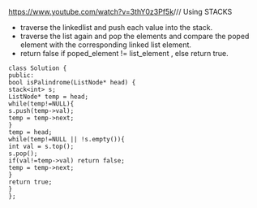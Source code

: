 https://www.youtube.com/watch?v=3thY0z3Pf5k
​
/// Using STACKS
* traverse the linkedlist and push each value into the stack.
* traverse the list again and pop the elements and compare the poped element with the corresponding linked list element.
* return false if poped_element != list_element , else return true.
​
```
class Solution {
public:
bool isPalindrome(ListNode* head) {
stack<int> s;
ListNode* temp = head;
while(temp!=NULL){
s.push(temp->val);
temp = temp->next;
}
temp = head;
while(temp!=NULL || !s.empty()){
int val = s.top();
s.pop();
if(val!=temp->val) return false;
temp = temp->next;
}
return true;
}
};
```